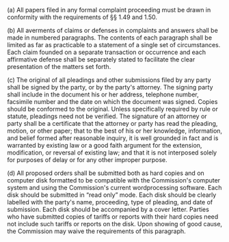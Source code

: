 (a) All papers filed in any formal complaint proceeding must be drawn in conformity with the requirements of §§ 1.49 and 1.50.

(b) All averments of claims or defenses in complaints and answers shall be made in numbered paragraphs. The contents of each paragraph shall be limited as far as practicable to a statement of a single set of circumstances. Each claim founded on a separate transaction or occurrence and each affirmative defense shall be separately stated to facilitate the clear presentation of the matters set forth.

(c) The original of all pleadings and other submissions filed by any party shall be signed by the party, or by the party's attorney. The signing party shall include in the document his or her address, telephone number, facsimile number and the date on which the document was signed. Copies should be conformed to the original. Unless specifically required by rule or statute, pleadings need not be verified. The signature of an attorney or party shall be a certificate that the attorney or party has read the pleading, motion, or other paper; that to the best of his or her knowledge, information, and belief formed after reasonable inquiry, it is well grounded in fact and is warranted by existing law or a good faith argument for the extension, modification, or reversal of existing law; and that it is not interposed solely for purposes of delay or for any other improper purpose.

(d) All proposed orders shall be submitted both as hard copies and on computer disk formatted to be compatible with the Commission's computer system and using the Commission's current wordprocessing software. Each disk should be submitted in “read only” mode. Each disk should be clearly labelled with the party's name, proceeding, type of pleading, and date of submission. Each disk should be accompanied by a cover letter. Parties who have submitted copies of tariffs or reports with their hard copies need not include such tariffs or reports on the disk. Upon showing of good cause, the Commission may waive the requirements of this paragraph.

